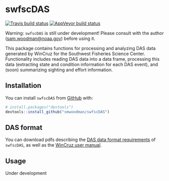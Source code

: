 
<!-- README.md is generated from README.Rmd. Please edit that file -->

# swfscDAS

<!-- badges: start -->

[![Travis build
status](https://travis-ci.org/smwoodman/swfscDAS.svg?branch=master)](https://travis-ci.org/smwoodman/swfscDAS)
[![AppVeyor build
status](https://ci.appveyor.com/api/projects/status/github/smwoodman/swfscDAS?branch=master&svg=true)](https://ci.appveyor.com/project/smwoodman/swfscDAS)
<!-- badges: end -->

Warning: `swfscDAS` is still under development\! Please consult with the
author (<sam.woodman@noaa.gov>) before using it.

This package contains functions for processing and analyzing DAS data
generated by WinCruz for the Southwest Fisheries Science Center.
Functionality includes reading DAS data into a data frame, processing
this data (extracting state and condition information for each DAS
event), and (soon) summarizing sighting and effort information.

## Installation

<!-- You can install the released version of swfscDAS from [CRAN](https://CRAN.R-project.org) with: -->

<!-- ``` r -->

<!-- install.packages("swfscDAS") -->

<!-- ``` -->

You can install `swfscDAS` from [GitHub](https://github.com) with:

``` r
# install.packages("devtools")
devtools::install_github("smwoodman/swfscDAS")
```

## DAS format

You can download pdfs describing the [DAS data format
requirements](https://github.com/smwoodman/swfscDAS/blob/master/inst/DAS_Format.pdf)
of `swfscDAS`, as well as the [WinCruz user
manual](https://swfsc.noaa.gov/uploadedFiles/Divisions/PRD/WinCruz.pdf).

## Usage

Under development
